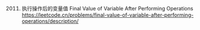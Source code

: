 2011. 执行操作后的变量值 Final Value of Variable After Performing Operations
https://leetcode.cn/problems/final-value-of-variable-after-performing-operations/description/
